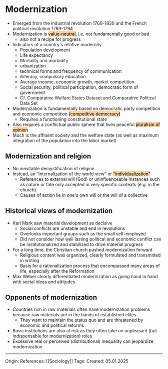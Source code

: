 # Modernization

- Emerged from the industrial revolution 1760-1830 and the French political revolution 1789-1794
- Modernization is <mark style="background: #FFB86CA6;">value-neutral</mark>, i.e. not fundamentally good or bad
	- also not a recipe for progress
- Indicators of a country's relative modernity
	- Population development
	- Life expectancy
	- Mortality and morbidity
	- urbanization
	- technical forms and frequency of communication
	- illiteracy, compulsory education
	- Average income, economic growth, market competition
	- Social security, political participation, democratic form of government
	- Cf. Comparative Welfare States Dataset and Comparative Political Data Set
- Modernization is fundamentally based on democratic party competition and economic competition <mark style="background: #FFB86CA6;">(competitive democracy)</mark>
	- Requires a functioning constitutional state
- Also requires a conflictual public sphere that lives peaceful <mark style="background: #FFB86CA6;">pluralism of opinion</mark>
- Much is the affluent society and the welfare state (as well as maximum integration of the population into the labor market)

## Modernization and religion

- No inevitable demystification of religion
- Instead, an “internalization of the world view” or <mark style="background: #FFB86CA6;">“individualization”</mark>
	- References to external will (God) or uninfluenceable instances such as nature or fate only accepted in very specific contexts (e.g. in the church)
	- Causes of action lie in one's own will or the will of a collective

## Historical views of modernization

- Karl Mark saw material development as decisive
	- Social conflicts are unstable and end in revolutions
	- Overlooks important groups such as the small self-employed
	- Did not consider how well lasting political and economic conflict can be institutionalized and stabilized to drive material progress
- For a long time, the Christian church pushed modernization forward
	- Religious content was organized, clearly formulated and transmitted in writing
	- Basis for a rationalization process that encompassed many areas of life, especially after the Reformation
- Max Weber clearly differentiated modernization as going hand in hand with social ideas and attitudes

## Opponents of modernization

- Countries rich in raw materials often have modernization problems because raw materials are in the hands of established elites
	- They want to maintain the status quo and are threatened by economic and political reforms
- Basic institutions are also at risk as they often take on unpleasant (but indispensable for modernization) roles
- Excessive real or perceived (distributional) inequality can jeopardize modernization


---

Origin: 
References: [[Sociology]]
Tags: 
Created: 05.01.2025

